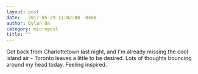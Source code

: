 ```yaml
---
layout: post
date:   2017-05-29 11:02:00 -0400
author: Dylan On
category: micropost
title: ""
---
```


Got back from Charlottetown last night, and I'm already missing the cool island air - Toronto leaves a little to be desired. Lots of thoughts bouncing around my head today. Feeling inspired.